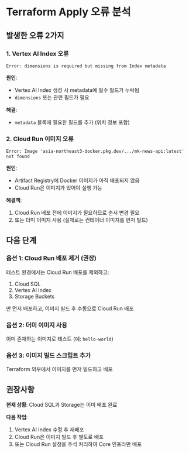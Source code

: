 # Terraform Apply 오류 분석

## 발생한 오류 2가지

### 1. Vertex AI Index 오류
```
Error: dimensions is required but missing from Index metadata
```

**원인**: 
- Vertex AI Index 생성 시 metadata에 필수 필드가 누락됨
- `dimensions` 또는 관련 필드가 필요

**해결**: 
- `metadata` 블록에 필요한 필드를 추가 (위치 정보 포함)

### 2. Cloud Run 이미지 오류
```
Error: Image 'asia-northeast3-docker.pkg.dev/.../mk-news-api:latest' not found
```

**원인**: 
- Artifact Registry에 Docker 이미지가 아직 배포되지 않음
- Cloud Run은 이미지가 있어야 실행 가능

**해결책**:
1. Cloud Run 배포 전에 이미지가 필요하므로 순서 변경 필요
2. 또는 더미 이미지 사용 (실제로는 컨테이너 이미지를 먼저 빌드)

## 다음 단계

### 옵션 1: Cloud Run 배포 제거 (권장)
테스트 환경에서는 Cloud Run 배포를 제외하고:
1. Cloud SQL
2. Vertex AI Index
3. Storage Buckets

만 먼저 배포하고, 이미지 빌드 후 수동으로 Cloud Run 배포

### 옵션 2: 더미 이미지 사용
이미 존재하는 이미지로 테스트 (예: `hello-world`)

### 옵션 3: 이미지 빌드 스크립트 추가
Terraform 외부에서 이미지를 먼저 빌드하고 배포

## 권장사항

**현재 상황**: Cloud SQL과 Storage는 이미 배포 완료

**다음 작업**:
1. Vertex AI Index 수정 후 재배포
2. Cloud Run은 이미지 빌드 후 별도로 배포
3. 또는 Cloud Run 설정을 주석 처리하여 Core 인프라만 배포
